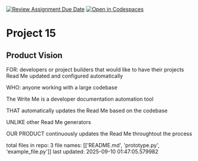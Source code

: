 
[![Review Assignment Due Date](https://classroom.github.com/assets/deadline-readme-button-22041afd0340ce965d47ae6ef1cefeee28c7c493a6346c4f15d667ab976d596c.svg)](https://classroom.github.com/a/_KG6YNPd)
[![Open in Codespaces](https://classroom.github.com/assets/launch-codespace-2972f46106e565e64193e422d61a12cf1da4916b45550586e14ef0a7c637dd04.svg)](https://classroom.github.com/open-in-codespaces?assignment_repo_id=20231659)

# Project 15

## Product Vision

FOR: developers or project builders that would like to have their projects Read Me updated and configured automatically

WHO: anyone working with a large codebase

The Write Me is a developer documentation automation tool

THAT automatically updates the Read Me based on the codebase

UNLIKE other Read Me generators

OUR PRODUCT continuously updates the Read Me throughtout the process

total files in repo: 3
file names: [['README.md', 'prototype.py', 'example_file.py']]
last updated: 2025-09-10 01:47:05.579982
